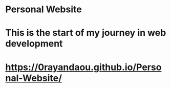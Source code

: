 # Personal Website
# This is the start of my journey in web development
# https://0rayandaou.github.io/Personal-Website/
